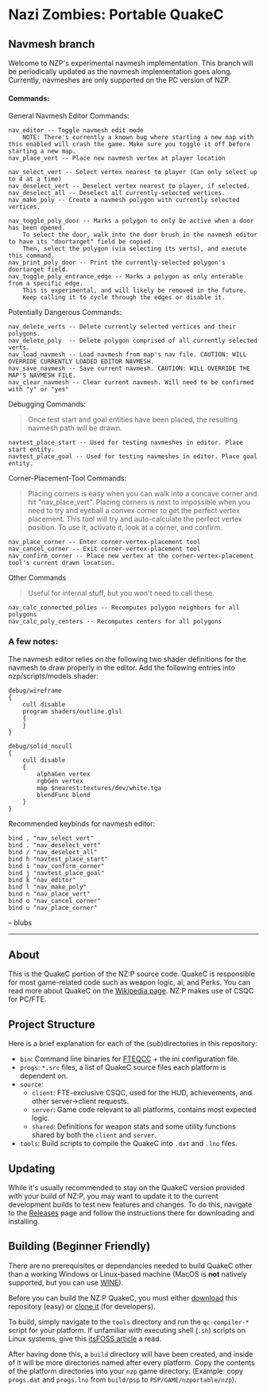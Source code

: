 # Nazi Zombies: Portable QuakeC

## Navmesh branch
Welcome to NZP's experimental navmesh implementation.
This branch will be periodically updated as the navmesh implementation goes along.
Currently, navmeshes are only supported on the PC version of NZP.


#### Commands:

General Navmesh Editor Commands:
```
nav_editor -- Toggle navmesh edit mode 
    NOTE: There's currently a known bug where starting a new map with this enabled will crash the game. Make sure you toggle it off before starting a new map.
nav_place_vert -- Place new navmesh vertex at player location

nav_select_vert -- Select vertex nearest to player (Can only select up to 4 at a time)
nav_deselect_vert -- Deselect vertex nearest to player, if selected.
nav_deselect_all -- Deselect all currently-selected vertices.
nav_make_poly -- Create a navmesh polygon with currently selected vertices.

nav_toggle_poly_door -- Marks a polygon to only be active when a door has been opened.
    To select the door, walk into the door brush in the navmesh editor to have its "doortarget" field be copied.
    Then, select the polygon (via selecting its verts), and execute this command.
nav_print_poly_door -- Print the currently-selected polygon's doortarget field.
nav_toggle_poly_entrance_edge -- Marks a polygon as only enterable from a specific edge.
    This is experimental, and will likely be removed in the future.
    Keep calling it to cycle through the edges or disable it.

```




Potentially Dangerous Commands:
```
nav_delete_verts -- Delete currently selected vertices and their polygons.
nav_delete_poly  -- Delete polygon comprised of all currently selected verts.
nav_load_navmesh -- Load navmesh from map's nav file. CAUTION: WILL OVERRIDE CURRENTLY LOADED EDITOR NAVMESH.
nav_save_navmesh -- Save current navmesh. CAUTION: WILL OVERRIDE THE MAP'S NAVMESH FILE.
nav_clear_navmesh -- Clear current navmesh. Will need to be confirmed with "y" or "yes"
```

Debugging Commands:
> Once test start and goal entities have been placed, the resulting navmesh path will be drawn.
```
navtest_place_start -- Used for testing navmeshes in editor. Place start entity.
navtest_place_goal -- Used for testing navmeshes in editor. Place goal entity. 
```

Corner-Placement-Tool Commands:
> Placing corners is easy when you can walk into a concave corner and hit "nav_place_vert". Placing corners is next to impossible when you need to try and eyeball a convex corner to get the perfect vertex placement. This tool will try and auto-calculate the perfect vertex position.
To use it, activate it, look at a corner, and confirm.
```
nav_place_corner -- Enter corner-vertex-placement tool
nav_cancel_corner -- Exit corner-vertex-placement tool
nav_confirm_corner -- Place new vertex at the corner-vertex-placement tool's current drawn location.
```


Other Commands
> Useful for internal stuff, but you won't need to call these.
```
nav_calc_connected_polies -- Recomputes polygon neighbors for all polygons
nav_calc_poly_centers -- Recomputes centers for all polygons
```


### A few notes:

The navmesh editor relies on the following two shader definitions for the navmesh to draw properly in the editor.
Add the following entries into nzp/scripts/models.shader:
```
debug/wireframe
{
	cull disable
	program shaders/outline.glsl
	{
	}
}

debug/solid_nocull
{
	cull disable
	{
		alphaGen vertex
		rgbGen vertex
		map $nearest:textures/dev/white.tga
		blendFunc blend
	}
}
```

Recommended keybinds for navmesh editor:
```
bind , "nav_select_vert"
bind . "nav_deselect_vert"
bind / "nav_deselect_all"
bind h "navtest_place_start"
bind i "nav_confirm_corner"
bind j "navtest_place_goal"
bind k "nav_editor"
bind l "nav_make_poly"
bind n "nav_place_vert"
bind o "nav_cancel_corner"
bind u "nav_place_corner"
```

&ndash; blubs

---


## About
This is the QuakeC portion of the NZ:P source code. QuakeC is responsible for most game-related code such as weapon logic, ai, and Perks. You can read more about QuakeC on the [Wikipedia page](https://en.wikipedia.org/wiki/QuakeC). NZ:P makes use of CSQC for PC/FTE.

## Project Structure
Here is a brief explanation for each of the (sub)directories in this repository:
* `bin`: Command line binaries for [FTEQCC](https://www.fteqcc.org/) + the ini configuration file.
* `progs`: `*.src` files, a list of QuakeC source files each platform is dependent on. 
* `source`:
  * `client`: FTE-exclusive CSQC, used for the HUD, achievements, and other server->client requests.
  * `server`: Game code relevant to all platforms, contains most expected logic.
  * `shared`: Definitions for weapon stats and some utility functions shared by both the `client` and `server`.
* `tools`: Build scripts to compile the QuakeC into `.dat` and `.lno` files.

## Updating
While it's usually recommended to stay on the QuakeC version provided with your build of NZ:P, you may want to update it to the current development builds to test new features and changes. To do this, navigate to the [Releases](https://github.com/nzp-team/quakec/releases/tag/bleeding-edge) page and follow the instructions there for downloading and installing.

## Building (Beginner Friendly)
There are no prerequisites or dependancies needed to build QuakeC other than a working Windows or Linux-based machine (MacOS is **not** natively supported, but you can use [WINE](https://www.winehq.org/)).

Before you can build the NZ:P QuakeC, you must either [download](https://github.com/nzp-team/quakec/archive/refs/heads/main.zip) this repository (easy) or [clone it](https://docs.github.com/en/repositories/creating-and-managing-repositories/cloning-a-repository) (for developers).

To build, simply navigate to the `tools` directory and run the `qc-compiler-*` script for your platform. If unfamiliar with executing shell (`.sh`) scripts on Linux systems, give this [itsFOSS article](https://itsfoss.com/run-shell-script-linux/) a read.

After having done this, a `build` directory will have been created, and inside of it will be more directories named after every platform. Copy the contents of the platform directories into your `nzp` game directory. (Example: copy `progs.dat` and `progs.lno` from `build/psp` to `PSP/GAME/nzportable/nzp`).